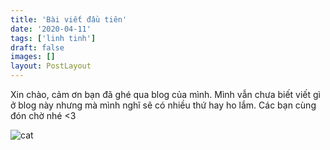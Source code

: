 ```yaml
---
title: 'Bài viết đầu tiên'
date: '2020-04-11'
tags: ['linh tinh']
draft: false
images: []
layout: PostLayout
---
```


Xin chào, cảm ơn bạn đã ghé qua blog của mình. Mình vẫn chưa biết viết gì ở blog này nhưng mà mình nghĩ sẽ có nhiều thứ hay ho lắm. Các bạn cùng đón chờ nhé \<3

![cat](https://media.giphy.com/media/vFKqnCdLPNOKc/giphy.gif)
